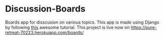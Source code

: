 # Discussion-Boards
Boards app for disscusion on various topics.
This app is made using Django by following [this](https://simpleisbetterthancomplex.com/series/beginners-guide/1.11/) awesome tutorial.
This project is live now on https://pure-retreat-70223.herokuapp.com/boards/